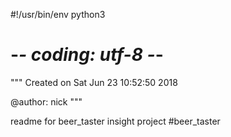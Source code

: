 #!/usr/bin/env python3
# -*- coding: utf-8 -*-
"""
Created on Sat Jun 23 10:52:50 2018

@author: nick
"""

readme for beer_taster insight project
#beer_taster
